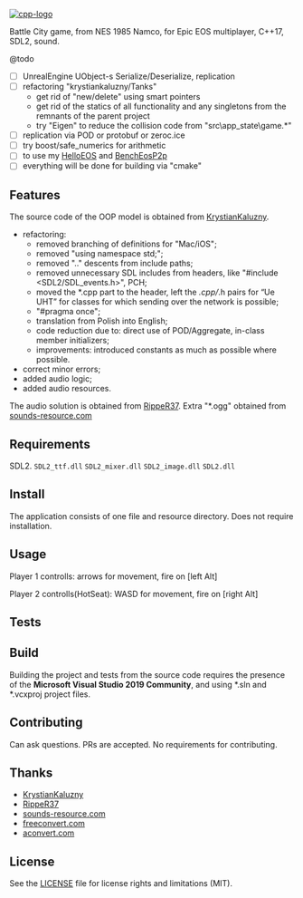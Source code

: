 [![cpp-logo](https://img.shields.io/badge/C++v17-Solutions-blue.svg?style=flat&logo=c%2B%2B)](
https://en.wikipedia.org/wiki/C++
)

Battle City game, from NES 1985 Namco, for Epic EOS multiplayer, C++17, SDL2, sound.

@todo
 - [ ] UnrealEngine UObject-s Serialize/Deserialize, replication
 - [ ] refactoring "krystiankaluzny/Tanks"
   - get rid of "new/delete" using smart pointers
   - get rid of the statics of all functionality and any singletons from the remnants of the parent project
   - try "Eigen" to reduce the collision code from "src\app_state\game.*"
 - [ ] replication via POD or protobuf or zeroc.ice
 - [ ] try boost/safe_numerics for arithmetic
 - [ ] to use my [HelloEOS](https://github.com/Alex0vSky/HelloEOS) and [BenchEosP2p](https://github.com/Alex0vSky/BenchEosP2p)
 - [ ] everything will be done for building via "cmake"

## Features
The source code of the OOP model is obtained from [KrystianKaluzny](https://github.com/krystiankaluzny/Tanks).
 - refactoring:
    - removed branching of definitions for "Mac/iOS";
    - removed "using namespace std;";
    - removed ".." descents from include paths;
    - removed unnecessary SDL includes from headers, like "#include <SDL2/SDL_events.h>", PCH;
    - moved the *.cpp part to the header, left the *.cpp/*.h pairs for “Ue UHT” for classes for which sending over the network is possible;
    - "#pragma once";
    - translation from Polish into English;
    - code reduction due to: direct use of POD/Aggregate, in-class member initializers;
    - improvements: introduced constants as much as possible where possible.
 - correct minor errors;
 - added audio logic;
 - added audio resources.

The audio solution is obtained from [RippeR37](https://github.com/RippeR37/BattleCity).
Extra "*.ogg" obtained from [sounds-resource.com](https://www.sounds-resource.com/download/3710/)

## Requirements
SDL2.
`SDL2_ttf.dll`
`SDL2_mixer.dll`
`SDL2_image.dll`
`SDL2.dll`

## Install
The application consists of one file and resource directory. Does not require installation. 

## Usage
Player 1 controlls: arrows for movement, fire on [left Alt]

Player 2 controlls(HotSeat): WASD for movement, fire on [right Alt]

## Tests

## Build
Building the project and tests from the source code requires the presence of the __Microsoft Visual Studio 2019 Community__, and using *.sln and *.vcxproj project files.

## Contributing
Can ask questions. PRs are accepted. No requirements for contributing.

## Thanks
 - [KrystianKaluzny](https://github.com/krystiankaluzny/Tanks)
 - [RippeR37](https://github.com/RippeR37/BattleCity)
 - [sounds-resource.com](https://www.sounds-resource.com/download/3710/)
 - [freeconvert.com](https://www.freeconvert.com/wav-to-ogg)
 - [aconvert.com](https://www.aconvert.com/audio/split/)

## License
See the [LICENSE](https://github.com/Alex0vSky/BattleCityEos/blob/main/LICENSE) file for license rights and limitations (MIT).
